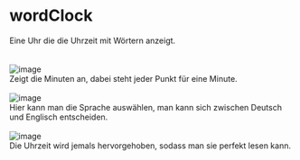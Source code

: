 # wordClock

Eine Uhr die die Uhrzeit mit Wörtern anzeigt.
<br>
<br>
<br>
![image](https://user-images.githubusercontent.com/92666656/137637309-6e3acdd7-eddb-4dd2-a063-c0d673d694ef.png)
<br>
Zeigt die Minuten an, dabei steht jeder Punkt für eine Minute.
<br>
<br>
![image](https://user-images.githubusercontent.com/92666656/137637326-fb24702c-9dc2-40ab-96a8-dbb7d30f3c67.png)
<br>
Hier kann man die Sprache auswählen, man kann sich zwischen Deutsch und Englisch entscheiden.
<br>
<br>
![image](https://user-images.githubusercontent.com/92666656/137637344-991b0f4d-7ad3-4c40-b576-b06067063b1c.png)
<br>
Die Uhrzeit wird jemals hervorgehoben, sodass man sie perfekt lesen kann. 
